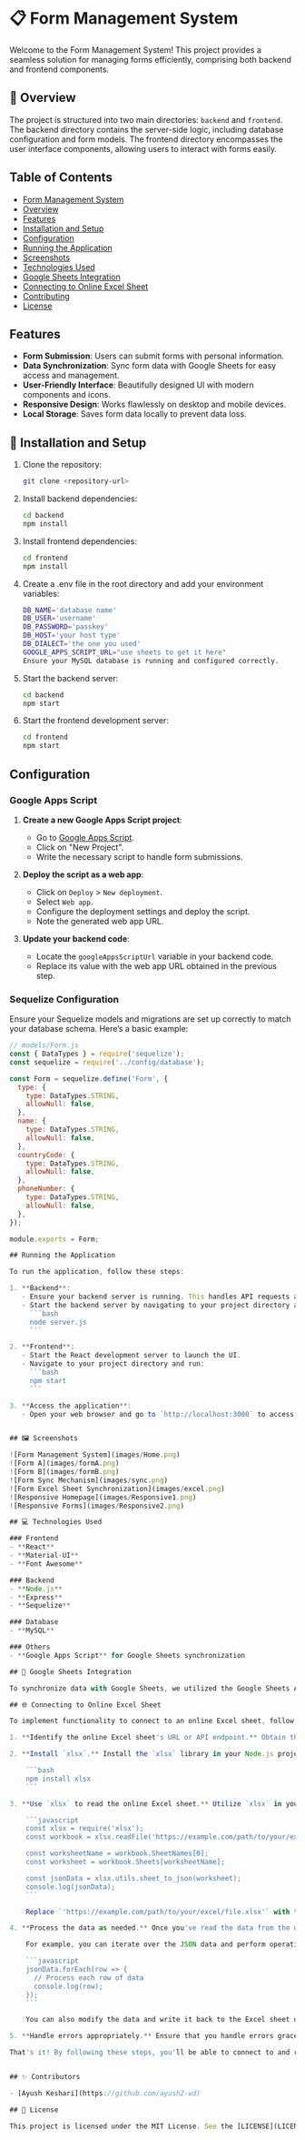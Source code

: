 # 📋 Form Management System

Welcome to the Form Management System! This project provides a seamless solution for managing forms efficiently, comprising both backend and frontend components.

## 🌟 Overview

The project is structured into two main directories: `backend` and `frontend`. The backend directory contains the server-side logic, including database configuration and form models. The frontend directory encompasses the user interface components, allowing users to interact with forms easily.

## Table of Contents

- [Form Management System](#form-management-system)
- [Overview](#overview)
- [Features](#features)
- [Installation and Setup](#installation-and-setup)
- [Configuration](#configuration)
- [Running the Application](#running-the-application)
- [Screenshots](#screenshots)
- [Technologies Used](#technologies-used)
- [Google Sheets Integration](#google-sheet-integration)
- [Connecting to Online Excel Sheet](#connecting-to-online-excel-sheet)
- [Contributing](#contributing)
- [License](#license)

## Features

- **Form Submission**: Users can submit forms with personal information.
- **Data Synchronization**: Sync form data with Google Sheets for easy access and management.
- **User-Friendly Interface**: Beautifully designed UI with modern components and icons.
- **Responsive Design**: Works flawlessly on desktop and mobile devices.
- **Local Storage**: Saves form data locally to prevent data loss.

## 🔧 Installation and Setup

1. Clone the repository:

   ```bash
   git clone <repository-url>
   ```

2. Install backend dependencies:

   ```bash
   cd backend
   npm install
   ```

3. Install frontend dependencies:

   ```bash
   cd frontend
   npm install
   ```

4. Create a .env file in the root directory and add your environment variables:

   ```bash
   DB_NAME='database name'
   DB_USER='username'
   DB_PASSWORD='passkey'
   DB_HOST='your host type'
   DB_DIALECT='the one you used'
   GOOGLE_APPS_SCRIPT_URL="use sheets to get it here"
   Ensure your MySQL database is running and configured correctly.
   ```

5. Start the backend server:

   ```bash
   cd backend
   npm start
   ```

6. Start the frontend development server:

   ```bash
   cd frontend
   npm start
   ```

## Configuration

### Google Apps Script

1. **Create a new Google Apps Script project**:

   - Go to [Google Apps Script](https://script.google.com/).
   - Click on "New Project".
   - Write the necessary script to handle form submissions.

2. **Deploy the script as a web app**:

   - Click on `Deploy` > `New deployment`.
   - Select `Web app`.
   - Configure the deployment settings and deploy the script.
   - Note the generated web app URL.

3. **Update your backend code**:
   - Locate the `googleAppsScriptUrl` variable in your backend code.
   - Replace its value with the web app URL obtained in the previous step.

### Sequelize Configuration

Ensure your Sequelize models and migrations are set up correctly to match your database schema. Here’s a basic example:

````javascript
// models/Form.js
const { DataTypes } = require('sequelize');
const sequelize = require('../config/database');

const Form = sequelize.define('Form', {
  type: {
    type: DataTypes.STRING,
    allowNull: false,
  },
  name: {
    type: DataTypes.STRING,
    allowNull: false,
  },
  countryCode: {
    type: DataTypes.STRING,
    allowNull: false,
  },
  phoneNumber: {
    type: DataTypes.STRING,
    allowNull: false,
  },
});

module.exports = Form;

## Running the Application

To run the application, follow these steps:

1. **Backend**:
   - Ensure your backend server is running. This handles API requests and data storage.
   - Start the backend server by navigating to your project directory and running:
     ```bash
     node server.js
     ```

2. **Frontend**:
   - Start the React development server to launch the UI.
   - Navigate to your project directory and run:
     ```bash
     npm start
     ```

3. **Access the application**:
   - Open your web browser and go to `http://localhost:3000` to access the application.


## 🖼️ Screenshots

![Form Management System](images/Home.png)
![Form A](images/formA.png)
![Form B](images/formB.png)
![Form Sync Mechanism](images/sync.png)
![Form Excel Sheet Synchronization](images/excel.png)
![Responsive Homepage](images/Responsive1.png)
![Responsive Forms](images/Responsive2.png)

## 💻 Technologies Used

### Frontend
- **React**
- **Material-UI**
- **Font Awesome**

### Backend
- **Node.js**
- **Express**
- **Sequelize**

### Database
- **MySQL**

### Others
- **Google Apps Script** for Google Sheets synchronization

## 🔄 Google Sheets Integration

To synchronize data with Google Sheets, we utilized the Google Sheets API. This allows us to read from and write to Google Sheets directly from our application. By integrating Google Sheets, we ensure real-time data updates and easy collaboration among users.

## 🌐 Connecting to Online Excel Sheet

To implement functionality to connect to an online Excel sheet, follow these steps:

1. **Identify the online Excel sheet's URL or API endpoint.** Obtain the URL or API endpoint of the online Excel sheet you want to connect to.

2. **Install `xlsx`.** Install the `xlsx` library in your Node.js project. You can do this using npm:

    ```bash
    npm install xlsx
    ```

3. **Use `xlsx` to read the online Excel sheet.** Utilize `xlsx` in your backend code to read the online Excel sheet. For example:

    ```javascript
    const xlsx = require('xlsx');
    const workbook = xlsx.readFile('https://example.com/path/to/your/excel/file.xlsx');

    const worksheetName = workbook.SheetNames[0];
    const worksheet = workbook.Sheets[worksheetName];

    const jsonData = xlsx.utils.sheet_to_json(worksheet);
    console.log(jsonData);
    ```

    Replace `'https://example.com/path/to/your/excel/file.xlsx'` with the URL of your online Excel sheet.

4. **Process the data as needed.** Once you've read the data from the online Excel sheet into JSON format, you can process it as needed in your application.

    For example, you can iterate over the JSON data and perform operations or store it in your database:

    ```javascript
    jsonData.forEach(row => {
      // Process each row of data
      console.log(row);
    });
    ```

    You can also modify the data and write it back to the Excel sheet using the `xlsx` library if necessary.

5. **Handle errors appropriately.** Ensure that you handle errors gracefully, especially when dealing with network requests or file I/O operations.

That's it! By following these steps, you'll be able to connect to and read data from an online Excel sheet in your Node.js application using the `xlsx` library.


## ✨ Contributors

- [Ayush Keshari](https://github.com/ayush2-wd)

## 📜 License

This project is licensed under the MIT License. See the [LICENSE](LICENSE) file for details.

````
